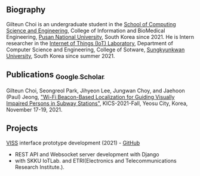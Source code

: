 ## Biography

Gilteun Choi is an undergraduate student in the [School of Computing Science and Engineering](https://cse.pusan.ac.kr/cseEng/index..do), College of Information and BioMedical Engineering, [Pusan National University](https://www.pusan.ac.kr/eng/Main.do), South Korea since 2021. He is Intern researcher in the [Internet of Things (IoT) Laboratory](http://iotlab.skku.edu/index.php), Department of Computer Science and Engineering, College of Sotware, [Sungkyunkwan University](https://www.skku.edu/eng/), South Korea since summer 2021.

## Publications [<sub>Google Scholar</sub>](https://scholar.google.com/citations?user=WYW1S4wAAAAJ)

Gilteun Choi, Seongreol Park, Jihyeon Lee, Jungwan Choy, and Jaehoon (Paul) Jeong, ["Wi-Fi Beacon-Based Localization for Guiding Visually Impaired Persons in Subway Stations"](http://iotlab.skku.edu/publications/domestic-conference/WiFi-Beacon-Localization-KICS-2021-Fall.pdf), KICS-2021-Fall, Yeosu City, Korea, November 17-19, 2021.

## Projects

[VISS](https://www.w3.org/TR/viss2-core/) interface prototype development (2021) - [GitHub](https://github.com/skku-iotlab/viss_backend)
* REST API and Websocket server development with Django
* with SKKU IoTLab. and ETRI(Electronics and Telecommunications Research Institute.). 
